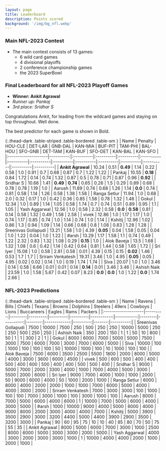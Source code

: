 ```yaml
---
layout: page
title: Leaderboard
description: Points scored
background: '/img/bg_nfl.webp'
---
```



### Main NFL-2023 Contest

- The main contest consists of 13 games:
    - 6 wild card games 
    - 4 divisional playoffs 
    - 2 conference championship games 
    - the 2023 SuperBowl

### Final Leaderboard for all NFL-2023 Playoff Games

- **Winner: Ankit Agrawal**
- *Runner up: Pankaj*
- *3rd place: Sridhar S*

Congratulations Ankit, for leading from the wildcard games and staying on top throughout. Well done.

The best predictor for each game is shown in Bold.

{:.thead-dark .table-striped .table-bordered .table-sm }
| Name                |   Penalty | HOU-CLE   | DET-LAR   | GNB-DAL   | KAN-MIA   | BUF-PIT   | TAM-PHI   | BAL-HOU   | SFO-GNB   | DET-TAM   | KAN-BUF   | SFO-DET   | KAN-BAL   | KAN-SFO   |
|:--------------------|----------:|:----------|:----------|:----------|:----------|:----------|:----------|:----------|:----------|:----------|:----------|:----------|:----------|:----------|
| **Ankit Agrawal**       |     10.24 | 0.51      | **0.49**  | 1.14      | 0.22      | 0.58      | 1.0       | 0.91      | 0.7       | 0.68      | 0.87      | 0.7       | 1.22      | 1.22      |
| Pankaj              |     10.55 | **0.18**  | 0.84      | 1.72      | 0.14      | 0.74      | 1.32      | 0.87      | 0.5       | 0.78      | 0.71      | 0.87      | 0.96      | **0.92**  |
| Sridhar S           |     10.66 | 1.41      | **0.49**  | **0.74**  | 0.65      | 0.26      | 1.5       | 0.29      | 0.89      | 0.68      | 0.78      | 0.78      | 1.19      | 1.0       |
| Aarush              |     11.89 | 0.74      | 0.68      | 1.26      | 1.14      | **0.0**   | 0.74      | 0.81      | 0.58      | 1.14      | 1.26      | 0.58      | 1.38      | 1.58      |
| Ranga Setlur        |     11.94 | 1.0       | 0.68      | 2.0       | 0.32      | 0.17      | 1.0       | 0.42      | 0.36      | 0.85      | 1.58      | 0.78      | 1.32      | 1.46      |
| Gokul               |     12.34 | 1.0       | 0.89      | 1.14      | 1.05      | 0.58      | 1.74      | 0.7       | 0.74      | 0.51      | 0.89      | 0.95      | 1.1       | 1.05      |
| Yash Aggarwal       |     12.56 | 1.0       | 0.58      | 2.32      | 0.58      | **0.0**   | **0.58**  | 0.81      | 0.14      | 0.58      | 1.32      | 0.49      | 1.58      | 2.58      |
| vivek               |     12.86 | 1.0       | 1.17      | 1.17      | 1.0       | 0.74      | 1.17      | 0.85      | 0.74      | 1.0       | 1.14      | 0.74      | 1.0       | 1.14      |
| Kshitij             |     12.96 | 1.02      | 0.86      | 1.3       | 0.94      | 1.09      | 1.14      | 0.66      | 0.68      | 0.8       | 1.08      | 0.83      | 1.28      | 1.28      |
| Sreenivas Gollapudi |     13.21 | 1.58      | 1.0       | 4.39      | **0.05**  | 0.04      | 1.58      | 0.05      | 0.04      | 1.0       | 1.22      | 0.04      | 1.0       | 1.22      |
| #arsh               |     13.29 | 1.17      | 1.58      | 1.1       | 0.74      | 0.49      | 1.22      | 2.32      | 0.83      | 1.32      | 1.08      | 0.29      | **0.15**  | 1.0       |
| Alok Baveja         |     13.5  | 1.68      | 1.32      | 1.08      | 0.6       | 0.42      | 1.14      | 0.42      | 0.64      | 0.81      | 1.44      | 0.58      | 1.65      | 1.72      |
| Sri Iyer            |     15.08 | 1.0       | 0.58      | 2.81      | 0.58      | 0.01      | 4.39      | 0.15      | 0.15      | **0.02**  | 1.46      | 0.53      | 1.7       | 1.7       |
| Sriram Venkatesh    |     19.31 | 3.46      | 1.0       | 4.95      | **0.05**  | 0.05      | 4.95      | 0.02      | 0.02      | 0.14      | 1.0       | 0.19      | 1.74      | 1.74      |
| Siva                |     20.07 | 1.0       | 1.0       | 3.46      | 0.14      | 0.58      | 6.66      | 0.01      | 0.01      | 0.14      | **0.14**  | 0.01      | 3.46      | 3.46      |
| Ashish Naik         |     23.59 | 1.0       | 1.58      | 5.67      | 0.42      | 0.07      | 8.23      | **0.0**   | **0.0**   | 1.0       | 1.22      | **0.0**   | 1.74      | 2.66      |

### NFL-2023 Predictions

{:.thead-dark .table-striped .table-bordered .table-sm }
| Name                |   Ravens |   Bills |   Chiefs |   Texans |   Browns |   Dolphins |   Steelers |   49ers |   Cowboys |   Lions |   Buccaneers |   Eagles |   Rams |   Packers |
|:--------------------|---------:|--------:|---------:|---------:|---------:|-----------:|-----------:|--------:|----------:|--------:|-------------:|---------:|-------:|----------:|
| Sreenivas Gollapudi |     7500 |   10000 |     7500 |      250 |      500 |        250 |        250 |   10000 |      5000 |     250 |          250 |      500 |    250 |       250 |
| Ashish Naik         |      350 |     200 |      150 |        1 |        1 |         50 |         10 |     800 |        50 |       1 |            1 |      300 |      2 |         1 |
| Gokul               |     8000 |    6000 |     7000 |     5000 |     5000 |       7500 |       3000 |    7500 |      6000 |    7000 |         3000 |     7000 |   6000 |      5000 |
| Siva                |    10000 |     100 |     1000 |      100 |      100 |        100 |         50 |   10000 |      1000 |     100 |           10 |     1000 |    100 |       100 |
| Alok Baveja         |     7500 |    6000 |     3500 |     2500 |     5500 |       1800 |       2000 |    8000 |      5000 |    4000 |         3000 |     3600 |   6000 |      4500 |
| vivek               |      500 |     600 |      500 |      400 |      400 |        500 |        400 |     600 |       500 |     400 |          400 |      500 |    500 |       400 |
| Sridhar S           |     9000 |    5000 |     7000 |     2000 |     3300 |       4000 |       1000 |    7000 |      4000 |    5000 |         3000 |     5500 |   2000 |      6000 |
| Sri Iyer            |     9000 |    7000 |     4000 |     1000 |     1000 |       2000 |         50 |    9000 |      6000 |    4000 |           50 |     1000 |   2000 |      1000 |
| Ranga Setlur        |     6000 |    8000 |     4000 |     2000 |     2000 |       1000 |       1000 |    7000 |      6000 |    5000 |         4000 |     4000 |   3000 |      2000 |
| Sriram Venkatesh    |     7000 |    3000 |     3000 |      100 |     1000 |        100 |        100 |    7000 |      3000 |    1000 |          100 |     3000 |   1000 |       100 |
| Aarush              |     8000 |    7000 |     5000 |     6000 |     4000 |       6000 |          1 |   10000 |      7000 |    5000 |         6000 |     4000 |   3000 |      5000 |
| #arsh               |     1000 |   10000 |     9000 |     4000 |     5000 |       6000 |       4000 |    9000 |      8000 |    2000 |         3000 |     4000 |   4000 |      7000 |
| Kshitij             |     5000 |    3900 |     3500 |     2900 |     3000 |       3200 |       4400 |    5000 |      4400 |    3900 |         2900 |     3500 |   3200 |      3000 |
| Pankaj              |       90 |      60 |       95 |       75 |       10 |         10 |         40 |      85 |        80 |      70 |           50 |       75 |     55 |        35 |
| Ankit Agrawal       |     8000 |    5000 |     6000 |     7000 |     3000 |       1000 |       2500 |    8000 |      6000 |    5000 |         3000 |     3000 |   2000 |      5000 |
| Yash Aggarwal       |     4000 |    3000 |     2000 |     3000 |     3000 |       1000 |          1 |   10000 |      4000 |    4000 |         2000 |     1000 |   2000 |      1000 |

